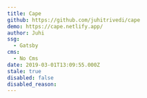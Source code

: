 ```yaml
---
title: Cape
github: https://github.com/juhitrivedi/cape
demo: https://cape.netlify.app/
author: Juhi
ssg:
  - Gatsby
cms:
  - No Cms
date: 2019-03-01T13:09:55.000Z
stale: true
disabled: false
disabled_reason: 
---
```

